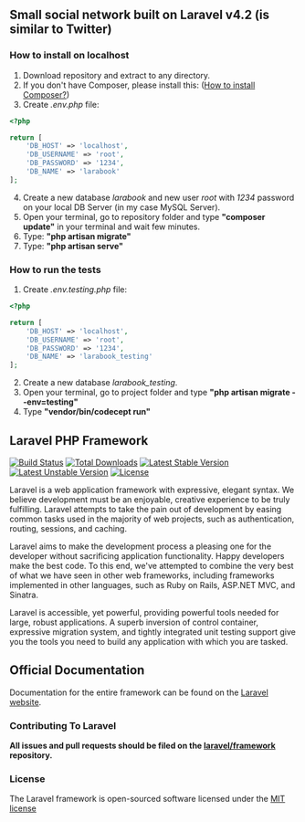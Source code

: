 ## Small social network built on Laravel v4.2 (is similar to Twitter)

### How to install on localhost
1. Download repository and extract to any directory.
2. If you don't have Composer, please install this: ([How to install Composer?](https://getcomposer.org/doc/00-intro.md#installation-linux-unix-osx))
3. Create *.env.php* file:
```php
<?php

return [
    'DB_HOST' => 'localhost',
    'DB_USERNAME' => 'root',
    'DB_PASSWORD' => '1234',
    'DB_NAME' => 'larabook'
];
```
4. Create a new database *larabook* and new user *root* with *1234* password on your local DB Server (in my case MySQL Server).
5. Open your terminal, go to repository folder and type **"composer update"** in your terminal and wait few minutes.
6. Type: **"php artisan migrate"**
7. Type: **"php artisan serve"**

### How to run the tests
1. Create *.env.testing.php* file:
```php
<?php

return [
    'DB_HOST' => 'localhost',
    'DB_USERNAME' => 'root',
    'DB_PASSWORD' => '1234',
    'DB_NAME' => 'larabook_testing'
];
```
2. Create a new database *larabook_testing*.
3. Open your terminal, go to project folder and type **"php artisan migrate --env=testing"**
4. Type **"vendor/bin/codecept run"**

## Laravel PHP Framework

[![Build Status](https://travis-ci.org/laravel/framework.svg)](https://travis-ci.org/laravel/framework)
[![Total Downloads](https://poser.pugx.org/laravel/framework/downloads.svg)](https://packagist.org/packages/laravel/framework)
[![Latest Stable Version](https://poser.pugx.org/laravel/framework/v/stable.svg)](https://packagist.org/packages/laravel/framework)
[![Latest Unstable Version](https://poser.pugx.org/laravel/framework/v/unstable.svg)](https://packagist.org/packages/laravel/framework)
[![License](https://poser.pugx.org/laravel/framework/license.svg)](https://packagist.org/packages/laravel/framework)

Laravel is a web application framework with expressive, elegant syntax. We believe development must be an enjoyable, creative experience to be truly fulfilling. Laravel attempts to take the pain out of development by easing common tasks used in the majority of web projects, such as authentication, routing, sessions, and caching.

Laravel aims to make the development process a pleasing one for the developer without sacrificing application functionality. Happy developers make the best code. To this end, we've attempted to combine the very best of what we have seen in other web frameworks, including frameworks implemented in other languages, such as Ruby on Rails, ASP.NET MVC, and Sinatra.

Laravel is accessible, yet powerful, providing powerful tools needed for large, robust applications. A superb inversion of control container, expressive migration system, and tightly integrated unit testing support give you the tools you need to build any application with which you are tasked.

## Official Documentation

Documentation for the entire framework can be found on the [Laravel website](http://laravel.com/docs).

### Contributing To Laravel

**All issues and pull requests should be filed on the [laravel/framework](http://github.com/laravel/framework) repository.**

### License

The Laravel framework is open-sourced software licensed under the [MIT license](http://opensource.org/licenses/MIT)
